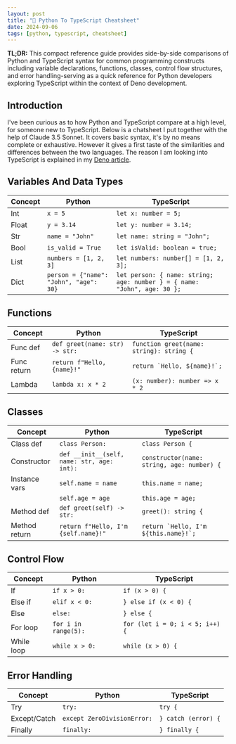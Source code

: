```yaml
---
layout: post
title: "📖 Python To TypeScript Cheatsheet"
date: 2024-09-06
tags: [python, typescript, cheatsheet]
---
```


**TL;DR:** This compact reference guide provides side-by-side comparisons of Python and TypeScript syntax for common programming constructs including variable declarations, functions, classes, control flow structures, and error handling-serving as a quick reference for Python developers exploring TypeScript within the context of Deno development. 
<!--more-->

## Introduction
I've been curious as to how Python and TypeScript compare at a high level, for someone new to TypeScript. Below is a chatsheet I put together with the help of Claude 3.5 Sonnet. It covers basic syntax, it's by no means complete or exhaustive. However it gives a first taste of the similarities and differences between the two languages. The reason I am looking into TypeScript is explained in my [Deno article](../deno/).

## Variables And Data Types

| Concept | Python | TypeScript |
|-|-|-|
| Int | `x = 5`| `let x: number = 5;`|
| Float | `y = 3.14`| `let y: number = 3.14;`|
| Str | `name = "John"`| `let name: string = "John";`|
| Bool | `is_valid = True`| `let isValid: boolean = true;`|
| List | `numbers = [1, 2, 3]`| `let numbers: number[] = [1, 2, 3];`|
| Dict | `person = {"name": "John", "age": 30}`| `let person: { name: string; age: number } = { name: "John", age: 30 };`|

## Functions 

| Concept | Python | TypeScript |
|-|-|-|
| Func def | `def greet(name: str) -> str:`| `function greet(name: string): string {`|
| Func return | `return f"Hello, {name}!"`| ``return `Hello, ${name}!`;``|
| Lambda | `lambda x: x * 2`| `(x: number): number => x * 2`|

## Classes

| Concept | Python | TypeScript |
|-|-|-|
| Class def | `class Person:`| `class Person {`|
| Constructor | `def __init__(self, name: str, age: int):`| `constructor(name: string, age: number) {`|
| Instance vars | `self.name = name`| `this.name = name;`|
| | `self.age = age`| `this.age = age;`|
| Method def | `def greet(self) -> str:`| `greet(): string {`|
| Method return | `return f"Hello, I'm {self.name}!"`| ``return `Hello, I'm ${this.name}!`;``|

## Control Flow

| Concept | Python | TypeScript |
|-|-|-|
| If | `if x > 0:`| `if (x > 0) {`|
| Else if | `elif x < 0:`| `} else if (x < 0) {`|
| Else | `else:`| `} else {`|
| For loop | `for i in range(5):`| `for (let i = 0; i < 5; i++) {`|
| While loop | `while x > 0:`| `while (x > 0) {`|

## Error Handling

| Concept | Python | TypeScript |
|-|-|-|
| Try | `try:`| `try {`|
| Except/Catch | `except ZeroDivisionError:`| `} catch (error) {`|
| Finally | `finally:`| `} finally {`|

